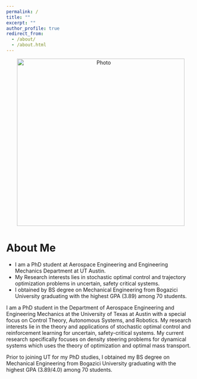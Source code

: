 ```yaml
---
permalink: /
title: ""
excerpt: ""
author_profile: true
redirect_from:
  - /about/
  - /about.html
---
```


<p align="center">
  <img src="https://isinmert.github.io/images/isin-picture.jpg?raw=true" alt="Photo" style="width: 450px;"/>
</p>

# About Me
* I am a PhD student at Aerospace Engineering and Engineering Mechanics Department at UT Austin.
* My Research interests lies in stochastic optimal control and trajectory optimization problems in uncertain, safety critical systems.
* I obtained by BS degree on Mechanical Engineering from Bogazici University graduating with the highest GPA (3.89) among 70 students.

I am a PhD student in the Department of Aerospace Engineering and Engineering Mechanics at the University of Texas at Austin with a special focus on Control Theory, Autonomous Systems, and Robotics.
My research interests lie in the theory and applications of stochastic optimal control and reinforcement learning for uncertain, safety-critical systems.
My current research specifically focuses on density steering problems for dynamical systems which uses the theory of optimization and optimal mass transport.
<!-- My goal is to expand the knowledge on stochastic controls, motion planning, and probabilistic trajectory optimization into real-world problems where randomness is ubiquitous and safety is utterly important.  -->
Prior to joining UT for my PhD studies, I obtained my BS degree on Mechanical Engineering from Bogazici University graduating with the highest GPA (3.89/4.0) among 70 students.



<!-- # Academic Services
* Conference Reviewer: ACC 2021, ACC 2022, CDC 2021 -->
